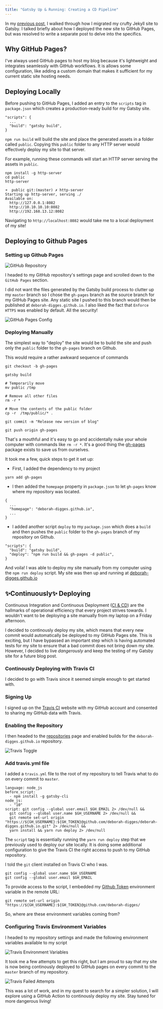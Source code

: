 ```yaml
---
title: "Gatsby Up & Running: Creating a CD Pipeline"
---
```

<!-- Continuously deploy your Gatsby site to GitHub pages using TravisCI -->

In my [previous post](https://deborah-digges.github.io/2020/09/16/Jekyll-to-Gatsby), I walked through how I migrated my crufty Jekyll site to Gatsby. I talked briefly about how I deployed the new site to GitHub Pages, but was resolved to write a separate post to delve into the specifics.

## Why GitHub Pages?

I've always used GitHub pages to host my blog because it's lightweight and integrates seamlessly with GitHub workflows. It is allows some configuration, like adding a custom domain that makes it sufficient for my current static site hosting needs.


## Deploying Locally

Before pushing to GitHub Pages, I added an entry to the `scripts` tag in `package.json` which creates a production-ready build for my Gatsby site.

```
"scripts": {
  ...
  "build": "gatsby build",
}
```

```npm run build``` will build the site and place the generated assets in a folder called `public`. Copying this `public` folder to any HTTP server would effectively deploy my site to that server.

For example, running these commands will start an HTTP server serving the assets in `public`.

```
npm install -g http-server
cd public
http-server
```

```
➜  public git:(master) ✗ http-server
Starting up http-server, serving ./
Available on:
  http://127.0.0.1:8082
  http://10.10.10.10:8082
  http://192.168.13.12:8082
```

Navigating to `http://localhost:8082` would take me to a local deployment of my site!


## Deploying to Github Pages

### Setting up Github Pages

![GitHub Repository](../images/github-repository.png)

I headed to my GitHub repository's settings page and scrolled down to the `GitHub Pages` section.


I did not want the files generated by the Gatsby build process to clutter up my `master` branch so I chose the `gh-pages` branch as the source branch for my GitHub Pages site. Any static site I pushed to this branch would then be published at `deborah-digges.github.io`. I also liked the fact that `Enforce HTTPS` was enabled by default. All the security!

![GitHub Pages Config](../images/github-pages-config.png)

### Deploying Manually

The simplest way to "deploy" the site would be to build the site and push only the `public` folder to the `gh-pages` branch on Github.

This would require a rather awkward sequence of commands

```
git checkout -b gh-pages

gatsby build

# Temporarily move
mv public /tmp

# Remove all other files
rm -r *

# Move the contents of the public folder
cp -r  /tmp/public/* .

git commit -m "Release new version of blog"

git push origin gh-pages
```

That's a mouthful and it's easy to go and accidentally nuke your whole computer with commands like `rm -r *`. It's a good thing the [gh-pages](https://www.npmjs.com/package/gh-pages) package exists to save us from ourselves.

It took me a few, quick steps to get it set up:

- First, I added the dependency to my project

```
yarn add gh-pages
```

- I then added the `homepage` property in `package.json` to let `gh-pages` know where my repository was located.

```
{
  ...
  "homepage": "deborah-digges.github.io",
  ...
}
```
- I added another script `deploy` to my `package.json` which does a `build` and then pushes the `public` folder to the `gh-pages` branch of my repository on Github.

```
"scripts": {
  "build": "gatsby build",
  "deploy": "npm run build && gh-pages -d public",
}
```

And voila! I was able to deploy my site manually from my computer using the `npm run deploy` script. My site was then up and running at [deborah-digges.github.io](http://deborah-digges.github.io/)

## ✨Continuously✨ Deploying

Continuous Integration and Continuous Deployment ([CI & CD](https://www.atlassian.com/continuous-delivery/principles/continuous-integration-vs-delivery-vs-deployment)) are the hallmarks of operational efficiency that every project strives towards. I wouldn't want to be deploying a site manually from my laptop on a Friday afternoon.

I decided to continously deploy my site, which means that every new commit would automatically be deployed to my GitHub Pages site. This is exciting, but I have bypassed an important step which is having automated tests for my site to ensure that a bad commit does not bring down my site. However, I decided to live *dangerously* and keep the testing of my Gatsby site for a future blog post.

### Continously Deploying with Travis CI

I decided to go with Travis since it seemed simple enough to get started with.

### Signing Up

I signed up on the [Travis CI](https://travis-ci.org/) website with my GitHub account and consented to sharing my GitHub data with Travis.

### Enabling the Repository

I then headed to the [repositories](https://travis-ci.org/account/repositories) page and enabled builds for the `deborah-digges.github.io` repository.

![Travis Toggle](../images/travis-toggle.png)

### Add travis.yml file

I added a `travis.yml` file to the root of my repository to tell Travis what to do on every commit to `master`.

```
language: node_js
before_script:
  - npm install -g gatsby-cli
node_js:
  - "10"
script: git config --global user.email $GH_EMAIL 2> /dev/null &&
  git config --global user.name $GH_USERNAME 2> /dev/null &&
  git remote set-url origin "https://${GH_USERNAME}:${GH_TOKEN}@github.com/deborah-digges/deborah-digges.github.io.git" 2> /dev/null &&
  yarn install && yarn run deploy 2> /dev/null
```

The `script` tag is essentially running the `yarn run deploy` step that we previously used to deploy our site locally. It is doing some additional configuration to give the Travis CI the right access to push to my GitHub repository.

I told the `git` client installed on Travis CI who I was.
```
git config --global user.name $GH_USERNAME
git config --global user.email $GH_EMAIL
```

To provide access to the script, I embedded my [Github Token](https://docs.github.com/en/github/authenticating-to-github/creating-a-personal-access-token) environment variable in the remote URL:

```
git remote set-url origin "https://${GH_USERNAME}:${GH_TOKEN}@github.com/deborah-digges/
```

So, where are these environment variables coming from?

### Configuring Travis Environment Variables


I headed to my repository settings and made the following environment variables available to my script

![Travis Environment Variables](../images/travis-env-var.png)


It took me a few attempts to get this right, but I am proud to say that my site is now being continously deployed to GitHub pages on every commit to the `master` branch of my repository.

![Travis Failed Attempts](../images/travis-failed-attempts.png)



This was a lot of work, and in my quest to search for a simpler solution, I will explore using a GitHub Action to continously deploy my site. Stay tuned for more dangerous living!








